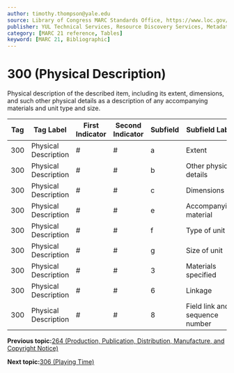 ```yaml
---
author: timothy.thompson@yale.edu
source: Library of Congress MARC Standards Office, https://www.loc.gov/marc/bibliographic/bd300.html
publisher: YUL Technical Services, Resource Discovery Services, Metadata Services Unit
category: [MARC 21 reference, Tables]
keyword: [MARC 21, Bibliographic]
---
```


# 300 \(Physical Description\)

Physical description of the described item, including its extent, dimensions, and such other physical details as a description of any accompanying materials and unit type and size.

|Tag|Tag Label|First Indicator|Second Indicator|Subfield|Subfield Label|Repeatable|
|---|---------|---------------|----------------|--------|--------------|----------|
|300|Physical Description|\#|\#|a|Extent|T|
|300|Physical Description|\#|\#|b|Other physical details|F|
|300|Physical Description|\#|\#|c|Dimensions|T|
|300|Physical Description|\#|\#|e|Accompanying material|F|
|300|Physical Description|\#|\#|f|Type of unit|T|
|300|Physical Description|\#|\#|g|Size of unit|T|
|300|Physical Description|\#|\#|3|Materials specified|F|
|300|Physical Description|\#|\#|6|Linkage|F|
|300|Physical Description|\#|\#|8|Field link and sequence number|T|

**Previous topic:**[264 \(Production, Publication, Distribution, Manufacture, and Copyright Notice\)](../tables/264_bib_table.md)

**Next topic:**[306 \(Playing Time\)](../tables/306_bib_table.md)

